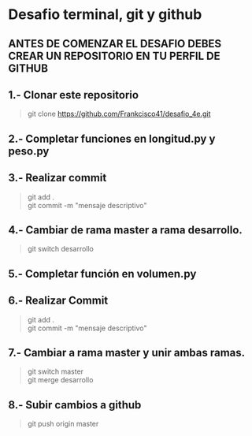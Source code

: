 # Desafio terminal, git y github

## ANTES DE COMENZAR EL DESAFIO DEBES CREAR UN REPOSITORIO EN TU PERFIL DE GITHUB

## 1.- Clonar este repositorio
  > git clone https://github.com/Frankcisco41/desafio_4e.git

## 2.- Completar funciones en longitud.py y peso.py
  
## 3.- Realizar commit
  > git add . <br/>
  > git commit -m "mensaje descriptivo"

## 4.- Cambiar de rama master a rama desarrollo.
  > git switch desarrollo

## 5.- Completar función en volumen.py

## 6.- Realizar Commit
  > git add . <br/>
  > git commit -m "mensaje descriptivo"

## 7.- Cambiar a rama master y unir ambas ramas.
  > git switch master <br/>
  > git merge desarrollo

## 8.- Subir cambios a github
  > git push origin master

